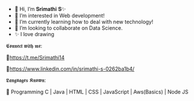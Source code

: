 - 👋 Hi, I’m 𝐒𝐫𝐢𝐦𝐚𝐭𝐡𝐢 𝐒✨
- 👀 I’m interested in Web development!
- 🌱 I’m currently learning how to deal with new technology!
- 💞️ I’m looking to collaborate on Data Science.
- ✨ I love drawing

𝕮𝖔𝖓𝖓𝖊𝖈𝖙 𝖜𝖎𝖙𝖍 𝖒𝖊:

🔗https://t.me/Srimathi14

🔗https://www.linkedin.com/in/srimathi-s-0262ba1b4/

𝕷𝖆𝖓𝖌𝖚𝖆𝖌𝖊𝖘 𝕶𝖓𝖔𝖜𝖓:

🔖 Programming C | Java | HTML | CSS | JavaScript | Aws(Basics) | Node JS



<!---
SrimathiShan14/SrimathiShan14 is a ✨ special ✨ repository because its `README.md` (this file) appears on your GitHub profile.
You can click the Preview link to take a look at your changes.
--->
